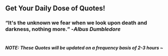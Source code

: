 ## Get Your Daily Dose of Quotes!
### <q>It's the unknown we fear when we look upon death and darkness, nothing more.</q> -<em>Albus Dumbledore</em> <br><br>
##### NOTE: These Quotes will be updated on a frequency basis of 2-3 hours ~
